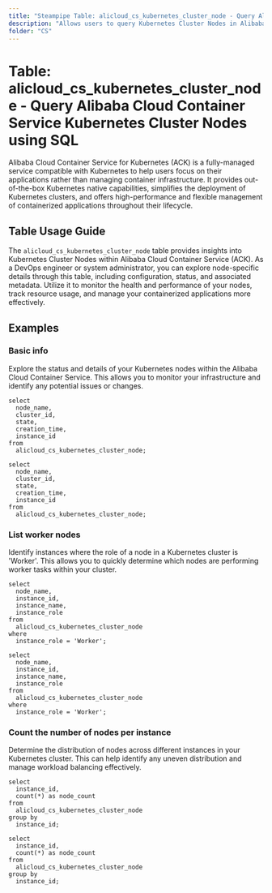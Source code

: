 ```yaml
---
title: "Steampipe Table: alicloud_cs_kubernetes_cluster_node - Query Alibaba Cloud Container Service Kubernetes Cluster Nodes using SQL"
description: "Allows users to query Kubernetes Cluster Nodes in Alibaba Cloud Container Service, providing detailed information about each node's configuration, status, and associated metadata."
folder: "CS"
---
```


# Table: alicloud_cs_kubernetes_cluster_node - Query Alibaba Cloud Container Service Kubernetes Cluster Nodes using SQL

Alibaba Cloud Container Service for Kubernetes (ACK) is a fully-managed service compatible with Kubernetes to help users focus on their applications rather than managing container infrastructure. It provides out-of-the-box Kubernetes native capabilities, simplifies the deployment of Kubernetes clusters, and offers high-performance and flexible management of containerized applications throughout their lifecycle.

## Table Usage Guide

The `alicloud_cs_kubernetes_cluster_node` table provides insights into Kubernetes Cluster Nodes within Alibaba Cloud Container Service (ACK). As a DevOps engineer or system administrator, you can explore node-specific details through this table, including configuration, status, and associated metadata. Utilize it to monitor the health and performance of your nodes, track resource usage, and manage your containerized applications more effectively.

## Examples

### Basic info
Explore the status and details of your Kubernetes nodes within the Alibaba Cloud Container Service. This allows you to monitor your infrastructure and identify any potential issues or changes.

```sql+postgres
select
  node_name,
  cluster_id,
  state,
  creation_time,
  instance_id
from
  alicloud_cs_kubernetes_cluster_node;
```

```sql+sqlite
select
  node_name,
  cluster_id,
  state,
  creation_time,
  instance_id
from
  alicloud_cs_kubernetes_cluster_node;
```

### List worker nodes
Identify instances where the role of a node in a Kubernetes cluster is 'Worker'. This allows you to quickly determine which nodes are performing worker tasks within your cluster.

```sql+postgres
select
  node_name,
  instance_id,
  instance_name,
  instance_role
from
  alicloud_cs_kubernetes_cluster_node
where
  instance_role = 'Worker';
```

```sql+sqlite
select
  node_name,
  instance_id,
  instance_name,
  instance_role
from
  alicloud_cs_kubernetes_cluster_node
where
  instance_role = 'Worker';
```

### Count the number of nodes per instance
Determine the distribution of nodes across different instances in your Kubernetes cluster. This can help identify any uneven distribution and manage workload balancing effectively.

```sql+postgres
select
  instance_id,
  count(*) as node_count
from
  alicloud_cs_kubernetes_cluster_node
group by
  instance_id;
```

```sql+sqlite
select
  instance_id,
  count(*) as node_count
from
  alicloud_cs_kubernetes_cluster_node
group by
  instance_id;
```